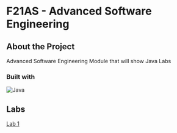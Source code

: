 # F21AS - Advanced Software Engineering

## About the Project
Advanced Software Engineering Module that will show Java Labs

### Built with
![Java](https://img.shields.io/badge/Java-ED8B00?style=for-the-badge&logo=openjdk&logoColor=white)

## Labs
[Lab 1](Labs/Lab%201)
